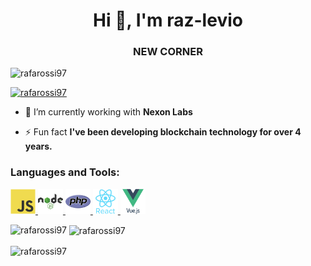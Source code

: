 <h1 align="center">Hi 👋, I'm raz-levio</h1>
<h3 align="center">NEW CORNER</h3>

<p align="left"> <img src="https://komarev.com/ghpvc/?username=rafarossi97&label=Profile%20views&color=0e75b6&style=flat" alt="rafarossi97" /> </p>

<p align="left"> <a href="https://github.com/ryo-ma/github-profile-trophy"><img src="https://github-profile-trophy.vercel.app/?username=rafarossi97" alt="rafarossi97" /></a> </p>

- 🌱 I’m currently working with **Nexon Labs**

- ⚡ Fun fact **I've been developing blockchain technology for over 4 years.**

<p align="left">
</p>

<h3 align="left">Languages and Tools:</h3>
<p align="left"> <a href="https://developer.mozilla.org/en-US/docs/Web/JavaScript" target="_blank" rel="noreferrer"> <img src="https://raw.githubusercontent.com/devicons/devicon/master/icons/javascript/javascript-original.svg" alt="javascript" width="40" height="40"/> </a> <a href="https://nodejs.org" target="_blank" rel="noreferrer"> <img src="https://raw.githubusercontent.com/devicons/devicon/master/icons/nodejs/nodejs-original-wordmark.svg" alt="nodejs" width="40" height="40"/> </a> <a href="https://www.php.net" target="_blank" rel="noreferrer"> <img src="https://raw.githubusercontent.com/devicons/devicon/master/icons/php/php-original.svg" alt="php" width="40" height="40"/> </a> <a href="https://reactjs.org/" target="_blank" rel="noreferrer"> <img src="https://raw.githubusercontent.com/devicons/devicon/master/icons/react/react-original-wordmark.svg" alt="react" width="40" height="40"/> </a> <a href="https://vuejs.org/" target="_blank" rel="noreferrer"> <img src="https://raw.githubusercontent.com/devicons/devicon/master/icons/vuejs/vuejs-original-wordmark.svg" alt="vuejs" width="40" height="40"/> </a> </p>

<p><img align="left" src="https://github-readme-stats.vercel.app/api/top-langs?username=rafarossi97&show_icons=true&locale=en&layout=compact" alt="rafarossi97" /></p>

<p>&nbsp;<img align="center" src="https://github-readme-stats.vercel.app/api?username=rafarossi97&show_icons=true&locale=en" alt="rafarossi97" /></p>

<p><img align="center" src="https://github-readme-streak-stats.herokuapp.com/?user=rafarossi97&" alt="rafarossi97" /></p>
